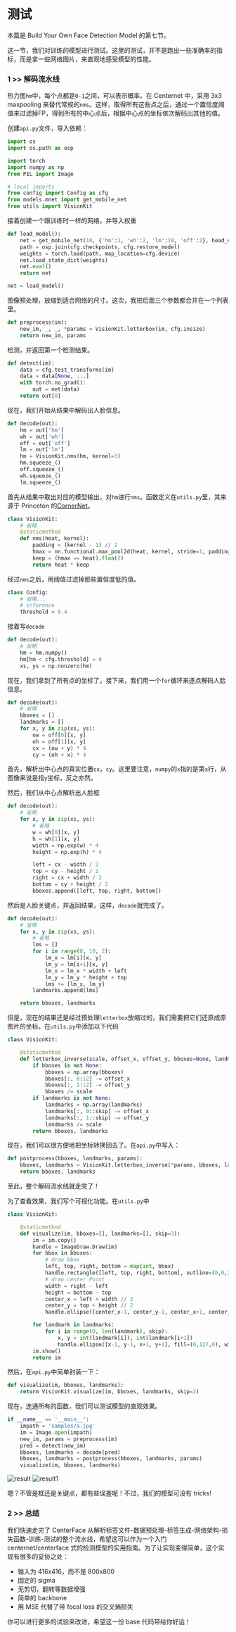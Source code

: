 # 测试

本篇是 Build Your Own Face Detection Model 的第七节。

这一节，我们对训练的模型进行测试。这里的测试，并不是跑出一些准确率的指标，而是拿一些网络图片，来直观地感受模型的性能。

### 1 >> 解码流水线

热力图`hm`中，每个点都是`0-1`之间，可以表示概率。在 Centernet 中，采用 3x3 maxpooling 来替代常规的`nms`。这样，取得所有这些点之后，通过一个置信度阈值来过滤掉FP，得到所有的中心点后，根据中心点的坐标依次解码出其他的值。

创建`api.py`文件，导入依赖：

```py
import os
import os.path as osp

import torch
import numpy as np
from PIL import Image

# local imports
from config import Config as cfg
from models.mnet import get_mobile_net
from utils import VisionKit
```

接着创建一个跟训练时一样的网络，并导入权重

```py
def load_model():
    net = get_mobile_net(10, {'hm':1, 'wh':2, 'lm':10, 'off':2}, head_conv=24)
    path = osp.join(cfg.checkpoints, cfg.restore_model)
    weights = torch.load(path, map_location=cfg.device)
    net.load_state_dict(weights)
    net.eval()
    return net

net = load_model()
```

图像预处理，放缩到适合网络的尺寸。这次，我把后面三个参数都合并在一个列表里。

```py
def preprocess(im):
    new_im, _, _, *params = VisionKit.letterbox(im, cfg.insize)
    return new_im, params
```

检测，并返回第一个检测结果。

```py
def detect(im):
    data = cfg.test_transforms(im)
    data = data[None, ...]
    with torch.no_grad():
        out = net(data)
    return out[0]
```

现在，我们开始从结果中解码出人脸信息。

```py
def decode(out):
    hm = out['hm']
    wh = out['wh']
    off = out['off']
    lm = out['lm']
    hm = VisionKit.nms(hm, kernel=3)
    hm.squeeze_()
    off.squeeze_()
    wh.squeeze_()
    lm.squeeze_()
```

首先从结果中取出对应的模型输出，对`hm`进行`nms`。函数定义在`utils.py`里，其来源于 Princeton 的[CornerNet](https://github.com/princeton-vl/CornerNet)。

```py
class VisionKit:
    # 省略
    @staticmethod
    def nms(heat, kernel):
        padding = (kernel - 1) // 2
        hmax = nn.functional.max_pool2d(heat, kernel, stride=1, padding=padding)
        keep = (hmax == heat).float()
        return heat * keep
```

经过`nms`之后，用阈值过滤掉那些置信度低的值。

```py
class Config:
    # 省略...
    # inference
    threshold = 0.4
```

接着写`decode`

```py
def decode(out):
    # 省略
    hm = hm.numpy()
    hm[hm < cfg.threshold] = 0
    xs, ys = np.nonzero(hm)
```

现在，我们拿到了所有点的坐标了。接下来，我们用一个`for`循环来逐点解码人脸信息。

```py
def decode(out):
    # 省略
    bboxes = []
    landmarks = []
    for x, y in zip(xs, ys):
        ow = off[0][x, y]
        oh = off[1][x, y]
        cx = (ow + y) * 4
        cy = (oh + x) * 4
```

首先，解析出中心点的真实位置`cx`，`cy`。这里要注意，`numpy`的`x`指的是第`x`行，从图像来说是指`y`坐标，反之亦然。

然后，我们从中心点解析出人脸框

```py
def decode(out):
    # 省略
    for x, y in zip(xs, ys):
        # 省略
        w = wh[0][x, y]
        h = wh[1][x, y]
        width = np.exp(w) * 4
        height = np.exp(h) * 4

        left = cx - width / 2
        top = cy - height / 2
        right = cx + width / 2
        bottom = cy + height / 2
        bboxes.append([left, top, right, bottom])
```

然后是人脸关键点，并返回结果，这样，`decode`就完成了。

```py
def decode(out):
    # 省略
    for x, y in zip(xs, ys):
        # 省略
        lms = []
        for i in range(0, 10, 2):
            lm_x = lm[i][x, y]
            lm_y = lm[i+1][x, y]
            lm_x = lm_x * width + left 
            lm_y = lm_y * height + top 
            lms += [lm_x, lm_y]
        landmarks.append(lms)

    return bboxes, landmarks
```

但是，现在的结果还是经过预处理`letterbox`放缩过的，我们需要把它们还原成原图片的坐标。在`utils.py`中添加以下代码

```py
class VisionKit:

    @staticmethod
    def letterbox_inverse(scale, offset_x, offset_y, bboxes=None, landmarks=None, skip=3):
        if bboxes is not None:
            bboxes = np.array(bboxes)
            bboxes[:, 0::2] -= offset_x
            bboxes[:, 1::2] -= offset_y
            bboxes /= scale
        if landmarks is not None:
            landmarks = np.array(landmarks)
            landmarks[:, 0::skip] -= offset_x
            landmarks[:, 1::skip] -= offset_y
            landmarks /= scale
        return bboxes, landmarks
```

现在，我们可以很方便地把坐标转换回去了。在`api.py`中写入：

```py
def postprocess(bboxes, landmarks, params):
    bboxes, landmarks = VisionKit.letterbox_inverse(*params, bboxes, landmarks, skip=2)
    return bboxes, landmarks
```

至此，整个解码流水线就走完了！

为了查看效果，我们写个可视化功能。在`utils.py`中

```py
class VisionKit:

    @staticmethod
    def visualize(im, bboxes=[], landmarks=[], skip=3):
        im = im.copy()
        handle = ImageDraw.Draw(im)
        for bbox in bboxes:
            # draw bbox
            left, top, right, bottom = map(int, bbox)
            handle.rectangle([left, top, right, bottom], outline=(0,0,255), width=1)
            # draw center Point
            width = right - left
            height = bottom - top
            center_x = left + width // 2
            center_y = top + height // 2
            handle.ellipse([center_x-1, center_y-1, center_x+1, center_y+1], width=1)

        for landmark in landmarks:
            for i in range(0, len(landmark), skip):
                x, y = int(landmark[i]), int(landmark[i+1])
                handle.ellipse([x-1, y-1, x+1, y+1], fill=(0,127,0), width=1)
        im.show()
        return im
```

然后，在`api.py`中简单封装一下：

```py
def visualize(im, bboxes, landmarks):
    return VisionKit.visualize(im, bboxes, landmarks, skip=2)
```

现在，连通所有的函数，我们可以测试模型的直观效果。

```py
if __name__ == '__main__':
    impath = 'samples/a.jpg'
    im = Image.open(impath)
    new_im, params = preprocess(im)
    pred = detect(new_im)
    bboxes, landmarks = decode(pred)
    bboxes, landmarks = postprocess(bboxes, landmarks, params)
    visualize(im, bboxes, landmarks)
```

![result](./graphs/result.png)
![result1](./graphs/result2.png)


嗯？不管是框还是关键点，都有些误差呢！不过，我们的模型可没有 tricks!

### 2 >> 总结

我们快速走完了 CenterFace 从解析标签文件-数据预处理-标签生成-网络架构-损失函数-训练-测试的整个流水线，希望这可以作为一个入门 centernet/centerface 式的检测模型的实用指南。为了让实现变得简单，这个实现有很多的妥协之处：

+ 输入为 416x416，而不是 800x800
+ 固定的 sigma
+ 无剪切，翻转等数据增强
+ 简单的 backbone
+ 用 MSE 代替了带 focal loss 的交叉熵损失

你可以进行更多的试验来改进，希望这一份 base 代码带给你好运！
